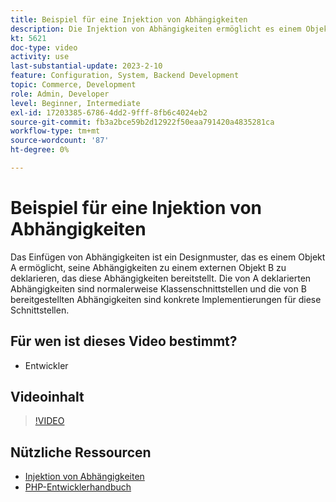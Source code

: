 ```yaml
---
title: Beispiel für eine Injektion von Abhängigkeiten
description: Die Injektion von Abhängigkeiten ermöglicht es einem Objekt, seine Abhängigkeiten zu deklarieren, die von einem externen Objekt bereitgestellt werden, wodurch Flexibilität und Modularität gefördert werden.
kt: 5621
doc-type: video
activity: use
last-substantial-update: 2023-2-10
feature: Configuration, System, Backend Development
topic: Commerce, Development
role: Admin, Developer
level: Beginner, Intermediate
exl-id: 17203385-6786-4dd2-9fff-8fb6c4024eb2
source-git-commit: fb3a2bce59b2d12922f50eaa791420a4835281ca
workflow-type: tm+mt
source-wordcount: '87'
ht-degree: 0%

---
```


# Beispiel für eine Injektion von Abhängigkeiten

Das Einfügen von Abhängigkeiten ist ein Designmuster, das es einem Objekt A ermöglicht, seine Abhängigkeiten zu einem externen Objekt B zu deklarieren, das diese Abhängigkeiten bereitstellt. Die von A deklarierten Abhängigkeiten sind normalerweise Klassenschnittstellen und die von B bereitgestellten Abhängigkeiten sind konkrete Implementierungen für diese Schnittstellen.

## Für wen ist dieses Video bestimmt?

- Entwickler

## Videoinhalt

>[!VIDEO](https://video.tv.adobe.com/v/35799?quality=12&learn=on)

## Nützliche Ressourcen

- [Injektion von Abhängigkeiten](https://developer.adobe.com/commerce/php/development/components/dependency-injection/)
- [PHP-Entwicklerhandbuch](https://developer.adobe.com/commerce/php/development/)
